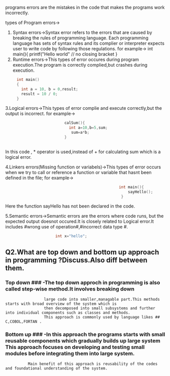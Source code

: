 programs errors are the mistakes in the code that makes the programs work incorrectly.

types of Program errors->
1. Syntax errors->Syntax error refers to the errors that are caused by breaking the rules of programming language.
  Each programming language has sets of syntax rules and its complier or interpreter expects user to write code by following those  regulations. 
  for example-> 
    int main(){
          printf("Hello world" // no closing bracket
    }
2. Runtime errors->This types of error occures during program execution.The program is correctly complied,but crashes during 
                  execution.
 ```c 
      int main()
      {
        int a = 10, b = 0,result; 
        result = 10 / 0; 
      } 
  ``` 
3.Logical errors->This types of error complie and execute correctly,but the output is incorrect.
                    for example->
```c
                          calSum(){
                            int a=10,b=5,sum;
                             sum=a*b;
                          }
        
```
In this code , * operator is  used,instead of + for calculating sum which is a logical error.

4.Linkers errors(Missing function or variabels)->This types of error occurs when we try to call or reference a function or 
                                                  variable that hasnt been defined in the file;
                                                  for example->
```c
                                                  int main(){
                                                      sayHello();
                                                   }

```
Here the function sayHello has not been declared in the code.

5.Semantic errors->Semantic errors are the errors where code runs, but the expected output doesnot occured.It is closely 
                    related to Logical error.It includes #wrong use of operation#,#incorrect data type #.
```c
                      int x="hello";
```
                      
## Q2.What are top down and bottom up approach in programming ?Discuss.Also diff between them.
### Top down ### -The top down approch in programming is also called step-wise method.It involves breaking down 
                     large code into smaller,managable part.This methods starts with broad overview of the system which is 
                     then decomposed into small subsystems and further into individual components such as classes and methods.
                     This approach is commonly used by language likes ## C,COBOL,FORTAN . 
### Bottom up ### -In this approach the programs starts with small reusable components which gradually builds up large system                       This approach focuses on developing and testing small modules before integrating them into large system.
              Main benefit of this approach is reusability of the codes and foundational understanding of the system.



